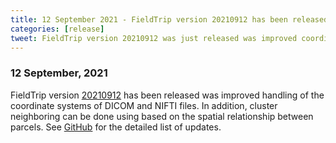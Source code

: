 ```yaml
---
title: 12 September 2021 - FieldTrip version 20210912 has been released
categories: [release]
tweet: FieldTrip version 20210912 was just released was improved coordinate system handling for DICOM/NIFTI, new parcellation-based clustering functionality and many more fixes. See http://www.fieldtriptoolbox.org/#12-september-2021
---
```


### 12 September, 2021

FieldTrip version [20210912](http://github.com/fieldtrip/fieldtrip/releases/tag/20210912) has been released was improved handling of the coordinate systems of DICOM and NIFTI files. In addition, cluster neighboring can be done using based on the spatial relationship between parcels. See [GitHub](https://github.com/fieldtrip/fieldtrip/compare/20210904...20210912) for the detailed list of updates.

